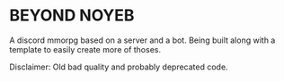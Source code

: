 # BEYOND NOYEB
A discord mmorpg based on a server and a bot. 
Being built along with a template to easily create more of thoses.

Disclaimer: Old bad quality and probably deprecated code.
